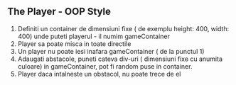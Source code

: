 ## The Player - OOP Style

1.  Definiti un container de dimensiuni fixe ( de exemplu height: 400, width: 400) unde puteti playerul - il numim gameContainer
2.  Player sa poate misca in toate directile
3.  Un player nu poate iesi inafara gameContainer ( de la punctul 1)
4.  Adaugati abstacole, puneti cateva div-uri ( dimensiuni fixe cu anumita culoare) in gameContainer, pot fi random puse in container.
5.  Player daca intalneste un obstacol, nu poate trece de el

